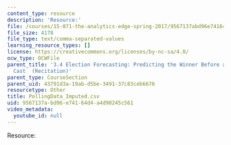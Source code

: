 ```yaml
---
content_type: resource
description: 'Resource:'
file: /courses/15-071-the-analytics-edge-spring-2017/9567137abd96e74164d4a4d90245c561_PollingData_Imputed.csv
file_size: 4178
file_type: text/comma-separated-values
learning_resource_types: []
license: https://creativecommons.org/licenses/by-nc-sa/4.0/
ocw_type: OCWFile
parent_title: '3.4 Election Forecasting: Predicting the Winner Before any Votes are
  Cast  (Recitation)'
parent_type: CourseSection
parent_uid: 43791d3a-19ab-d5be-3491-37c83ceb6676
resourcetype: Other
title: PollingData_Imputed.csv
uid: 9567137a-bd96-e741-64d4-a4d90245c561
video_metadata:
  youtube_id: null
---
```

Resource: